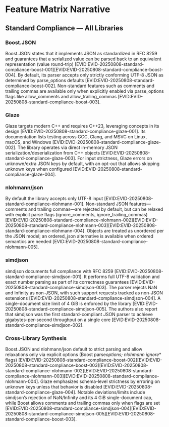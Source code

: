 # Feature Matrix Narrative

## Standard Compliance — All Libraries

### Boost.JSON

Boost.JSON states that it implements JSON as standardized in RFC 8259 and guarantees that a serialized value can be parsed back to an equivalent representation (value round-trip) [EVID:EVID-20250808-standard-compliance-boost-001][EVID:EVID-20250808-standard-compliance-boost-004].
By default, its parser accepts only strictly conforming UTF-8 JSON as determined by parse_options defaults [EVID:EVID-20250808-standard-compliance-boost-002].
Non-standard features such as comments and trailing commas are available only when explicitly enabled via parse_options flags like allow_comments and allow_trailing_commas [EVID:EVID-20250808-standard-compliance-boost-003].

### Glaze

Glaze targets modern C++ and requires C++23, leveraging concepts in its design [EVID:EVID-20250808-standard-compliance-glaze-001].
Its documentation lists testing across GCC, Clang, and MSVC on Linux, macOS, and Windows [EVID:EVID-20250808-standard-compliance-glaze-002].
The library operates via direct in-memory JSON serialization/deserialization from C++ objects [EVID:EVID-20250808-standard-compliance-glaze-003].
For input strictness, Glaze errors on unknown/extra JSON keys by default, with an opt-out that allows skipping unknown keys when configured [EVID:EVID-20250808-standard-compliance-glaze-004].

### nlohmann/json

By default the library accepts only UTF-8 input [EVID:EVID-20250808-standard-compliance-nlohmann-001].
Non-standard JSON features—comments and trailing commas—are rejected by default, but can be relaxed with explicit parse flags (ignore_comments, ignore_trailing_commas) [EVID:EVID-20250808-standard-compliance-nlohmann-002][EVID:EVID-20250808-standard-compliance-nlohmann-003][EVID:EVID-20250808-standard-compliance-nlohmann-004].
Objects are treated as unordered per the JSON model; an ordered_json alternative is available when ordered semantics are needed [EVID:EVID-20250808-standard-compliance-nlohmann-005].

### simdjson

simdjson documents full compliance with RFC 8259 [EVID:EVID-20250808-standard-compliance-simdjson-001].
It performs full UTF-8 validation and exact number parsing as part of its correctness guarantees [EVID:EVID-20250808-standard-compliance-simdjson-003].
The parser rejects NaN and Infinity as non-JSON, with such support requests tracked as non-JSON extensions [EVID:EVID-20250808-standard-compliance-simdjson-004].
A single-document size limit of 4 GiB is enforced by the library [EVID:EVID-20250808-standard-compliance-simdjson-005].
The authors also report that simdjson was the first standard-compliant JSON parser to achieve gigabytes-per-second throughput on a single core [EVID:EVID-20250808-standard-compliance-simdjson-002].

### Cross-Library Synthesis

Boost.JSON and nlohmann/json default to strict parsing and allow relaxations only via explicit options (Boost parse*options; nlohmann ignore*\* flags) [EVID:EVID-20250808-standard-compliance-boost-002][EVID:EVID-20250808-standard-compliance-boost-003][EVID:EVID-20250808-standard-compliance-nlohmann-002][EVID:EVID-20250808-standard-compliance-nlohmann-003][EVID:EVID-20250808-standard-compliance-nlohmann-004].
Glaze emphasizes schema-level strictness by erroring on unknown keys unless that behavior is disabled [EVID:EVID-20250808-standard-compliance-glaze-004].
Notable deviations/limits include simdjson’s rejection of NaN/Infinity and its 4 GiB single-document cap, while Boost allows comments and trailing commas only when flags are set [EVID:EVID-20250808-standard-compliance-simdjson-004][EVID:EVID-20250808-standard-compliance-simdjson-005][EVID:EVID-20250808-standard-compliance-boost-003].
